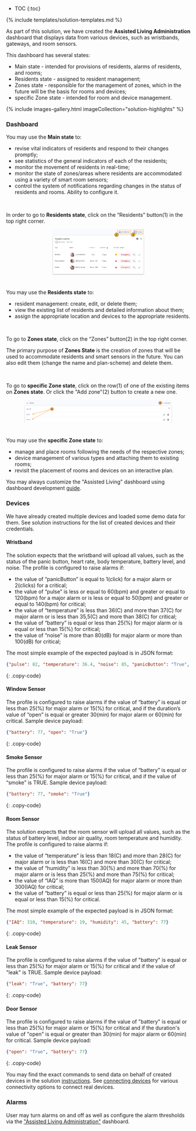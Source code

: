 
* TOC 
{:toc}

{% include templates/solution-templates.md %}

As part of this solution, we have created the **Assisted Living Administration** dashboard that displays data from various devices, such as wristbands, gateways, and room sensors.

This dashboard has several states:
- Main state - intended for provisions of residents, alarms of residents, and rooms;
- Residents state - assigned to resident management;
- Zones state - responsible for the management of zones, which in the future will be the basis for rooms and devices;
- specific Zone state - intended for room and device management.

{% include images-gallery.html imageCollection="solution-highlights" %}

### Dashboard

You may use the **Main state** to:
- revise vital indicators of residents and respond to their changes promptly;
- see statistics of the general indicators of each of the residents;
- monitor the movement of residents in real-time;
- monitor the state of zones/areas where residents are accommodated using a variety of smart room sensors;
- control the system of notifications regarding changes in the status of residents and rooms. Ability to configure it.

<br>

In order to go to **Residents state**, click on the “Residents” button(1) in the top right corner.

<div class="img-float" style="max-width: 50%;margin: 5px auto;">
<img src="/images/solutions/assisted_living/hint-1.png" alt="Assisted Living">
</div>

<br>

You may use the **Residents state** to:
- resident management: create, edit, or delete them;
- view the existing list of residents and detailed information about them;
- assign the appropriate location and devices to the appropriate residents.

<br>

To go to **Zones state**, click on the “Zones” button(2) in the top right corner.

The primary purpose of **Zones State** is the creation of zones that will be used to accommodate residents and smart sensors in the future. You can also edit them (change the name and plan-scheme) and delete them.

<br>

To go to **specific Zone state**, click on the row(1) of one of the existing items on **Zones state**. Or click the "Add zone"(2) button to create a new one.

<div class="img-float" style="max-width: 80%;margin: 5px auto;">
<img src="/images/solutions/assisted_living/hint-2.png" alt="Assisted Living">
</div>

<br>

You may use the **specific Zone state** to:
- manage and place rooms following the needs of the respective zones;
- device management of various types and attaching them to existing rooms;
- revisit the placement of rooms and devices on an interactive plan.

You may always customize the "Assisted Living" dashboard using dashboard development [guide](/docs/{{docsPrefix}}user-guide/dashboards/).


### Devices

We have already created multiple devices and loaded some demo data for them. See solution instructions for the list of created devices and their credentials.


#### Wristband

The solution expects that the wristband will upload all values, such as the status of the panic button, heart rate, body temperature, battery level, and noise. The profile is configured to raise alarms if:
- the value of “panicButton” is equal to 1(click) for a major alarm or 2(clicks) for a critical;
- the value of “pulse” is less or equal to 60(bpm) and greater or equal to 120(bpm) for a major alarm or is less or equal to 50(bpm) and greater or equal to 140(bpm) for critical;
- the value of “temperature” is less than 36(C) and more than 37(C) for major alarm or is less than 35,5(C) and more than 38(C) for critical;
- the value of “battery” is equal or less than 25(%) for major alarm or is equal or less than 15(%) for critical;
- the value of “noise” is more than 80(dB) for major alarm or more than 100(dB) for critical;

The most simple example of the expected payload is in JSON format:


```json
{"pulse": 82, "temperature": 36.4, "noise": 85, "panicButton": "True", "battery": 77}
```
{: .copy-code}


#### Window Sensor

The profile is configured to raise alarms if the value of “battery” is equal or less than 25(%) for major alarm or 15(%) for critical, and if the duration’s value of “open” is equal or greater 30(min) for major alarm or 60(min) for critical. Sample device payload:

```json
{"battery": 77, "open": "True"}
```
{: .copy-code}


#### Smoke Sensor

The profile is configured to raise alarms if the value of “battery” is equal or less than 25(%) for major alarm or 15(%) for critical, and if the value of “smoke” is TRUE. Sample device payload:

```json
{"battery": 77, "smoke": "True"}
```
{: .copy-code}

#### Room Sensor

The solution expects that the room sensor will upload all values, such as the status of battery level, indoor air quality, room temperature and humidity. The profile is configured to raise alarms if:
- the value of “temperature” is less than 18(C) and more than 28(C) for major alarm or is less than 16(C) and more than 30(C) for critical;
- the value of “humidity” is less than 30(%) and more than 70(%) for major alarm or is less than 25(%) and more than 75(%) for critical;
- the value of “IAQ” is more than 150(IAQ) for major alarm or more than 300(IAQ) for critical;
- the value of “battery” is equal or less than 25(%) for major alarm or is equal or less than 15(%) for critical.

The most simple example of the expected payload is in JSON format:


```json
{"IAQ": 310, "temperature": 19, "humidity": 45, "battery": 77}
```
{: .copy-code}


#### Leak Sensor
The profile is configured to raise alarms if the value of "battery" is equal or less than 25(%) for major alarm or 15(%) for critical and if the value of "leak" is TRUE. Sample device payload:
```json
{"leak": "True", "battery": 77}
```
{: .copy-code}

#### Door Sensor
The profile is configured to raise alarms if the value of "battery" is equal or less than 25(%) for major alarm or 15(%) for critical and if the duration's value of "open" is equal or greater than 30(min) for major alarm or 60(min) for critical. Sample device payload:
```json
{"open": "True", "battery": 77}
```
{: .copy-code}

You may find the exact commands to send data on behalf of created devices in the solution [instructions](/docs/{{docsPrefix}}solution-templates/overview/#install-solution-template).
See [connecting devices](/docs/{{docsPrefix}}getting-started-guides/connectivity/) for various connectivity options to connect real devices.


### Alarms
User may turn alarms on and off as well as configure the alarm thresholds via the <a href="https://thingsboard.io/docs/user-guide/device-profiles/#alarm-rules" target="_blank">"Assisted Living Administration"</a> dashboard.





















